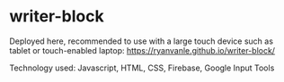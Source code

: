 ﻿# writer-block
Deployed here, recommended to use with a large touch device such as tablet or touch-enabled laptop:
https://ryanvanle.github.io/writer-block/

Technology used: Javascript, HTML, CSS, Firebase, Google Input Tools

